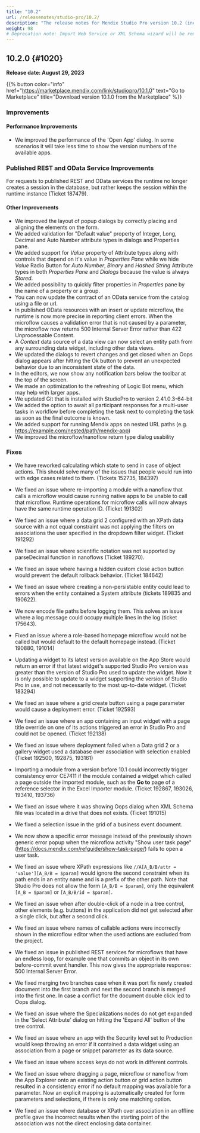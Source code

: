 ```yaml
---
title: "10.2"
url: /releasenotes/studio-pro/10.2/
description: "The release notes for Mendix Studio Pro version 10.2 (including all patches) with details on new features, bug fixes, and known issues."
weight: 98
# Deprecation note: Import Web Service or XML Schema wizard will be removed in 10.6.
---
```


## 10.2.0 {#1020} 

**Release date: August 29, 2023**

{{% button color="info" href="https://marketplace.mendix.com/link/studiopro/10.1.0" text="Go to Marketplace" title="Download version 10.1.0 from the Marketplace" %}}

### Improvements

#### Performance Improvements

* We improved the performance of the 'Open App' dialog. In some scenarios it will take less time to show the version numbers of the available apps.

### Published REST and OData Service Improvements

For requests to published REST and OData services the runtime no longer creates a session in the database, but rather keeps the session within the runtime instance (Ticket 187479).

#### Other Improvements

* We improved the layout of popup dialogs by correctly placing and aligning the elements on the form.
* We added validation for "Default value" property of Integer, Long, Decimal and Auto Number attribute types in dialogs and Properties pane.
* We added support for *Value* property of Attribute types along with controls that depend on it's value in *Properties Pane* while we hide *Value* Radio Button for *Auto Number*, *Binary* and *Hashed String* Attribute types in both *Properties Pane* and *Dialogs* because the value is always *Stored*.
* We added possibility to quickly filter properties in *Properties* pane by the name of a property or a group.
* You can now update the contract of an OData service from the catalog using a file or url.
* In published OData resources with an insert or update microflow, the runtime is now more precise in reporting client errors. When the microflow causes a validation error that is not caused by a parameter, the microflow now returns 500 Internal Server Error rather than 422 Unprocessable Content.
* A *Context* data source of a data view can now select an entity path from any surrounding data widget, including other data views.
* We updated the dialogs to revert changes and get closed when an Oops dialog appears after hitting the Ok button to prevent an unexpected behavior due to an inconsistent state of the data.
* In the editors, we now show any notification bars below the toolbar at the top of the screen.
* We made an optimization to the refreshing of Logic Bot menu, which may help with larger apps.
* We updated Git that is installed with StudioPro to version 2.41.0.3-64-bit
* We added the option to await all participant responses for a multi-user tasks in workflow before completing the task next to completing the task as soon as the final outcome is known.
* We added support for running Mendix apps on nested URL paths (e.g. https://example.com/nested/path/mendix-app)
* We improved the microflow/nanoflow return type dialog usability

### Fixes

* We have reworked calculating which state to send in case of object actions. This should solve many of the issues that people would run into with edge cases related to them. (Tickets 152735, 184397)
* We fixed an issue where re-importing a module with a nanoflow that calls a microflow would cause running native apps to be unable to call that microflow. Runtime operations for microflow calls will now always have the same runtime operation ID. (Ticket 191302)
* We fixed an issue where a data grid 2 configured with an XPath data source with a not equal constraint was not applying the filters on associations the user specified in the dropdown filter widget. (Ticket 191292)
* We fixed an issue where scientific notation was not supported by parseDecimal function in nanoflows (Ticket 189270).
* We fixed an issue where having a hidden custom close action button would prevent the default rollback behavior. (Ticket 184642)
* We fixed an issue where creating a non-persistable entity could lead to errors when the entity contained a System attribute (tickets 189835 and 190622).
* We now encode file paths before logging them. This solves an issue where a log message could occupy multiple lines in the log (ticket 175643).
* Fixed an issue where a role-based homepage microflow would not be called but would default to the default homepage instead. (Ticket 190880, 191014)
* Updating a widget to its latest version available on the App Store would return an error if that latest widget's supported Studio Pro version was greater than the version of Studio Pro used to update the widget. Now it is only possible to update to a widget supporting the version of Studio Pro in use, and not necessarily to the most up-to-date widget. (Ticket 183294)
* We fixed an issue where a grid create button using a page parameter would cause a deployment error. (Ticket 192593)
* We fixed an issue where an app containing an input widget with a page title override on one of its actions triggered an error in Studio Pro and could not be opened. (Ticket 192138)
* We fixed an issue where deployment failed when a Data grid 2 or a gallery widget used a database over association with selection enabled (Ticket 192500, 192875, 193161)
* Importing a module from a version before 10.1 could incorrectly trigger consistency error CE7411 if the module contained a widget which called a page outside the imported module, such as the **Go to** page of a reference selector in the Excel Importer module. (Ticket 192867, 193026, 193410, 193736)
* We fixed an issue where it was showing Oops dialog when XML Schema file was located in a drive that does not exists. (Ticket 191015)


* We fixed a selection issue in the grid of a business event document.
* We now show a specific error message instead of the previously shown generic error popup when the microflow activity "Show user task page" (https://docs.mendix.com/refguide/show-task-page/) fails to open a user task.
* We fixed an issue where XPath expressions like `//A[A_B/B/attr = 'value'][A_B/B = $param]` would ignore the second constraint when its path ends in an entity name and is a prefix of the other path. Note that Studio Pro does not allow the form `[A_B/B = $param]`, only the equivalent `[A_B = $param]` or `[A_B/B/id = $param]`.
* We fixed an issue when after double-click of a node in a tree control, other elements (e.g. buttons) in the application did not get selected after a single click, but after a second click.
* We fixed an issue where names of callable actions were incorrectly shown in the microflow editor when the used actions are excluded from the project.
* We fixed an issue in published REST services for microflows that have an endless loop, for example one that commits an object in its own before-commit event handler. This now gives the appropriate response: 500 Internal Server Error.
* We fixed merging two branches case when it was port fix newly created document into the first branch and next the second branch is merged into the first one. In case a conflict for the document double click led to Oops dialog. 
* We fixed an issue where the Specializations nodes do not get expanded in the 'Select Attribute' dialog on hitting the 'Expand All' button of the tree control. 
* We fixed an issue where an app with the Security level set to Production would keep throwing an error if it contained a data widget using an association from a page or snippet parameter as its data source.
* We fixed an issue where access keys do not work in different controls.
* We fixed an issue where dragging a page, microflow or nanoflow from the App Explorer onto an existing action button or grid action button resulted in a consistency error if no default mapping was available for a parameter. Now an explicit mapping is automatically created for form parameters and selections, if there is only one matching option.
* We fixed an issue where database or XPath over association in an offline profile gave the incorrect results when the starting point of the association was not the direct enclosing data container.
